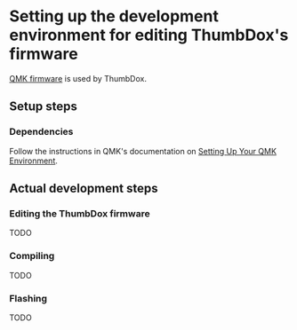 # Setting up the development environment for editing ThumbDox's firmware

[QMK firmware](https://qmk.fm/) is used by ThumbDox.

## Setup steps

### Dependencies
Follow the instructions in QMK's documentation on [Setting Up Your QMK Environment](https://docs.qmk.fm/newbs_getting_started).

## Actual development steps

### Editing the ThumbDox firmware

TODO

### Compiling

TODO

### Flashing

TODO
